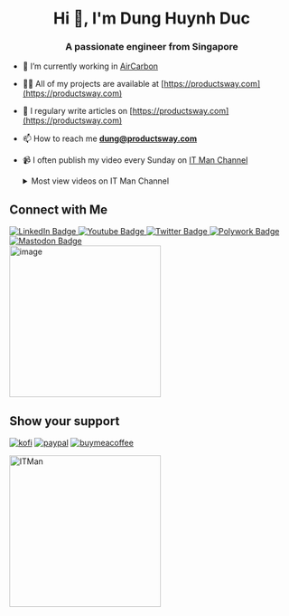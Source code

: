 <h1 align="center">Hi 👋, I'm Dung Huynh Duc</h1>
<h3 align="center">A passionate engineer from Singapore</h3>

- 🔭 I’m currently working in [AirCarbon](https://aircarbon.co)

- 👨‍💻 All of my projects are available at [https://productsway.com](https://productsway.com)

- 📝 I regulary write articles on [https://productsway.com](https://productsway.com)

- 📫 How to reach me **dung@productsway.com**

- 📹 I often publish my video every Sunday on [IT Man Channel](https://www.youtube.com/c/ITManVietnam)

  <details>
  <summary>Most view videos on IT Man Channel</summary>

  ## IT Man - Tech #9 - Blockchain - DApp 101 - How to get started [Vietnamese]
  Published at 2021-08-15T08:13:08Z

  [![IT Man - Tech #9 - Blockchain - DApp 101 - How to get started [Vietnamese]](https://i.ytimg.com/vi/LXRgV99S0Zk/mqdefault.jpg)](https://www.youtube.com/watch?v=LXRgV99S0Zk)



  ## IT Man - Tech #9 - Blockchain - DApp 101 - Know your tools [Vietnamese]
  Published at 2021-08-22T04:03:49Z

  [![IT Man - Tech #9 - Blockchain - DApp 101 - Know your tools [Vietnamese]](https://i.ytimg.com/vi/yagC-TUMNwo/mqdefault.jpg)](https://www.youtube.com/watch?v=yagC-TUMNwo)


  ## IT Man - Talk #8 - Architecture for React applications 2021 [Vietnamese]
  Published at 2021-08-08T05:27:07Z

  [![IT Man - Talk #8 - Architecture for React applications 2021 [Vietnamese]](https://i.ytimg.com/vi/WMAo49ucGvA/mqdefault.jpg)](https://www.youtube.com/watch?v=WMAo49ucGvA)


  ## IT Man - Talk #34 - Bye Bye #Docker Desktop [Vietnamese]
  Published at 2023-04-02T06:10:31Z

  [![IT Man - Talk #34 - Bye Bye #Docker Desktop [Vietnamese]](https://i.ytimg.com/vi/llThjxFb7KU/mqdefault.jpg)](https://www.youtube.com/watch?v=llThjxFb7KU)


  ## IT Man - Talk #33 NeoVim as IDE [Vietnamese]
  Published at 2023-03-12T06:20:50Z

  [![IT Man - Talk #33 NeoVim as IDE [Vietnamese]](https://i.ytimg.com/vi/dFi8CzvqkNE/mqdefault.jpg)](https://www.youtube.com/watch?v=dFi8CzvqkNE)


  ## ITMan - Tech #17 - Moleculer - Progressive microservices framework for Node.js [Vietnamese]
  Published at 2022-03-27T08:30:16Z

  [![ITMan - Tech #17 - Moleculer - Progressive microservices framework for Node.js [Vietnamese]](https://i.ytimg.com/vi/peb2OflRu-4/mqdefault.jpg)](https://www.youtube.com/watch?v=peb2OflRu-4)


  ## IT Man - Tech #9 - Blockchain - DApp 101 - ICO Smart Contract [Vietnamese]
  Published at 2021-09-05T01:43:04Z

  [![IT Man - Tech #9 - Blockchain - DApp 101 - ICO Smart Contract [Vietnamese]](https://i.ytimg.com/vi/9fmViThaMGk/mqdefault.jpg)](https://www.youtube.com/watch?v=9fmViThaMGk)


  ## IT Man - Tech #5 - NextJS Mini Course - Part 1 [Vietnamese]
  Published at 2021-04-25T07:42:50Z

  [![IT Man - Tech #5 - NextJS Mini Course - Part 1 [Vietnamese]](https://i.ytimg.com/vi/CwjySicuyGQ/mqdefault.jpg)](https://www.youtube.com/watch?v=CwjySicuyGQ)


  ## IT Man - Tech #9 - Blockchain - DApp 101 - Create your own NFT token [Vietnamese]
  Published at 2021-09-12T08:27:26Z

  [![IT Man - Tech #9 - Blockchain - DApp 101 - Create your own NFT token [Vietnamese]](https://i.ytimg.com/vi/_veIZBaHkSk/mqdefault.jpg)](https://www.youtube.com/watch?v=_veIZBaHkSk)



  ## IT Man - Tip #3 - Implement SEO with React [Vietnamese]
  Published at 2021-03-21T06:51:42Z

  [![IT Man - Tip #3 - Implement SEO with React [Vietnamese]](https://i.ytimg.com/vi/yVw7ryEqiuI/mqdefault.jpg)](https://www.youtube.com/watch?v=yVw7ryEqiuI)


  ## IT Man - Talk #3 - How to prepare for ReactJS Interview [Vietnamese]
  Published at 2021-03-28T06:59:27Z

  [![IT Man - Talk #3 - How to prepare for ReactJS Interview [Vietnamese]](https://i.ytimg.com/vi/-_PB0cjEIxg/mqdefault.jpg)](https://www.youtube.com/watch?v=-_PB0cjEIxg)


  ## IT Man - Tip #7 - DevBook - search engine for developers [Vietnamese]
  Published at 2021-07-11T14:29:36Z

  [![IT Man - Tip #7 - DevBook - search engine for developers [Vietnamese]](https://i.ytimg.com/vi/ysVb-jX4U2w/mqdefault.jpg)](https://www.youtube.com/watch?v=ysVb-jX4U2w)


  ## IT Man - Tech #21 - A first look at Fresh - The next-gen web framework on the edge [Vietnamese]
  Published at 2022-06-19T02:29:53Z

  [![IT Man - Tech #21 - A first look at Fresh - The next-gen web framework on the edge [Vietnamese]](https://i.ytimg.com/vi/d7CBpxbqtgA/mqdefault.jpg)](https://www.youtube.com/watch?v=d7CBpxbqtgA)


  ## IT Man - Tech 36 - #gRPC 101 [Vietnamese]
  Published at 2023-04-30T06:36:13Z

  [![IT Man - Tech 36 - #gRPC 101 [Vietnamese]](https://i.ytimg.com/vi/S2zpdfXfNO8/mqdefault.jpg)](https://www.youtube.com/watch?v=S2zpdfXfNO8)


  ## IT Man - Tech #9 - Blockchain - DApp 101 - Interact with your Smart Contract [Vietnamese]
  Published at 2021-08-29T06:17:05Z

  [![IT Man - Tech #9 - Blockchain - DApp 101 - Interact with your Smart Contract [Vietnamese]](https://i.ytimg.com/vi/LT8BbJfP7rY/mqdefault.jpg)](https://www.youtube.com/watch?v=LT8BbJfP7rY)


  ## IT Man - Talk #17 - Node.js Reference Architecture 2022 [Vietnamese]
  Published at 2022-04-10T05:08:11Z

  [![IT Man - Talk #17 - Node.js Reference Architecture 2022 [Vietnamese]](https://i.ytimg.com/vi/5dZ1bSz6Hbs/mqdefault.jpg)](https://www.youtube.com/watch?v=5dZ1bSz6Hbs)


  ## IT Man - Tech #5 - NextJS Mini Course - Part 2 -Form with react-hook-form [Vietnamese]
  Published at 2021-05-02T07:40:29Z

  [![IT Man - Tech #5 - NextJS Mini Course - Part 2 -Form with react-hook-form [Vietnamese]](https://i.ytimg.com/vi/TVuHD2Q2Yx8/mqdefault.jpg)](https://www.youtube.com/watch?v=TVuHD2Q2Yx8)

  </details>

<h2>Connect with Me</h2>

<div id="badges">
  <a href="https://www.linkedin.com/in/dunghd">
    <img src="https://img.shields.io/badge/LinkedIn-blue?style=for-the-badge&logo=linkedin&logoColor=white" alt="LinkedIn Badge"/>
  </a>
  <a href="https://www.youtube.com/c/ITManVietnam">
    <img src="https://img.shields.io/badge/YouTube-red?style=for-the-badge&logo=youtube&logoColor=white" alt="Youtube Badge"/>
  </a>
  <a href="https://www.twitter.com/jellydn">
    <img src="https://img.shields.io/badge/Twitter-blue?style=for-the-badge&logo=twitter&logoColor=white" alt="Twitter Badge"/>
  </a>
  <a href="https://me.productsway.com">
    <img src="https://img.shields.io/badge/Polywork-blue?style=for-the-badge&logo=polywork&logoColor=white" alt="Polywork Badge"/>
  </a>
  <a rel="me" href="https://mastodon.online/@jellydn">
    <img src="https://img.shields.io/badge/Mastodon-blue?style=for-the-badge&logo=mastodon&logoColor=white" alt="Mastodon Badge"/>
  </a>
</div>

<div>
  <a href="https://bit.ly/m/itman">
      <img width="268" alt="image" src="https://user-images.githubusercontent.com/870029/202943843-83fb09e4-024b-4d8a-bef5-4c731965598f.png" alt="ITMan">
  </a>
</div>

<h2>Show your support</h2>

[![kofi](https://img.shields.io/badge/Ko--fi-F16061?style=for-the-badge&logo=ko-fi&logoColor=white)](https://ko-fi.com/dunghd)
[![paypal](https://img.shields.io/badge/PayPal-00457C?style=for-the-badge&logo=paypal&logoColor=white)](https://paypal.me/dunghd)
[![buymeacoffee](https://img.shields.io/badge/Buy_Me_A_Coffee-FFDD00?style=for-the-badge&logo=buy-me-a-coffee&logoColor=black)](https://www.buymeacoffee.com/dunghd)

<a href="https://bit.ly/m/itman">
    <img width="268" src="https://user-images.githubusercontent.com/870029/202857200-6d260683-e3fa-45de-9ff6-b616ad1db940.png" alt="ITMan"/>
 </a>
